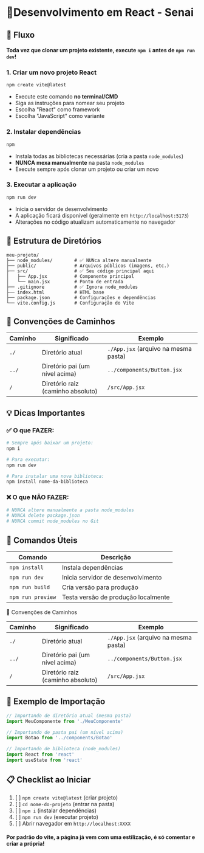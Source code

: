 # 📘Desenvolvimento em React - Senai

## 🚀 Fluxo 
#### Toda vez que clonar um projeto existente, execute `npm i` antes de `npm run dev`! 

### 1. Criar um novo projeto React
```bash
npm create vite@latest
```
- Execute este comando **no terminal/CMD**
- Siga as instruções para nomear seu projeto
- Escolha "React" como framework
- Escolha "JavaScript" como variante

### 2. Instalar dependências
```bash
npm 
```
- Instala todas as bibliotecas necessárias (cria a pasta `node_modules`)
- **NUNCA mexa manualmente** na pasta `node_modules`
- Execute sempre após clonar um projeto ou criar um novo

### 3. Executar a aplicação
```bash
npm run dev
```
- Inicia o servidor de desenvolvimento
- A aplicação ficará disponível (geralmente em `http://localhost:5173`)
- Alterações no código atualizam automaticamente no navegador

## 📁 Estrutura de Diretórios

```
meu-projeto/
├── node_modules/        # ✅ NUNca altere manualmente
├── public/              # Arquivos públicos (imagens, etc.)
├── src/                 # ✅ Seu código principal aqui
│   ├── App.jsx          # Componente principal
│   └── main.jsx         # Ponto de entrada
├── .gitignore           # ✅ Ignora node_modules
├── index.html           # HTML base
├── package.json         # Configurações e dependências
└── vite.config.js       # Configuração do Vite
```

## 📝 Convenções de Caminhos

| Caminho | Significado | Exemplo |
|---------|-------------|---------|
| `./` | Diretório atual | `./App.jsx` (arquivo na mesma pasta) |
| `../` | Diretório pai (um nível acima) | `../components/Button.jsx` |
| `/` | Diretório raiz (caminho absoluto) | `/src/App.jsx` |

## 💡 Dicas Importantes

### ✅ O que FAZER:
```bash
# Sempre após baixar um projeto:
npm i

# Para executar:
npm run dev

# Para instalar uma nova biblioteca:
npm install nome-da-biblioteca
```

### ❌ O que NÃO FAZER:
```bash
# NUNCA altere manualmente a pasta node_modules
# NUNCA delete package.json
# NUNCA commit node_modules no Git
```

## 🔧 Comandos Úteis

| Comando | Descrição |
|---------|-----------|
| `npm install` | Instala dependências |
| `npm run dev` | Inicia servidor de desenvolvimento |
| `npm run build` | Cria versão para produção |
| `npm run preview` | Testa versão de produção localmente |


📝 Convenções de Caminhos

| Caminho | Significado | Exemplo |
|---------|-------------|---------|
| `./` | Diretório atual | `./App.jsx` (arquivo na mesma pasta) |
| `../` | Diretório pai (um nível acima) | `../components/Button.jsx` |
| `/` | Diretório raiz (caminho absoluto) | `/src/App.jsx` |

## 🎯 Exemplo de Importação

```jsx
// Importando de diretório atual (mesma pasta)
import MeuComponente from './MeuComponente'

// Importando de pasta pai (um nível acima)
import Botao from '../components/Botao'

// Importando de biblioteca (node_modules)
import React from 'react'
import useState from 'react'
```

## 📋 Checklist ao Iniciar

1. [ ] `npm create vite@latest` (criar projeto)
2. [ ] `cd nome-do-projeto` (entrar na pasta)
3. [ ] `npm i` (instalar dependências)
4. [ ] `npm run dev` (executar projeto)
5. [ ] Abrir navegador em `http://localhost:XXXX`

#### Por padrão do vite, a página já vem com uma estilização, é só comentar e criar a própria!
